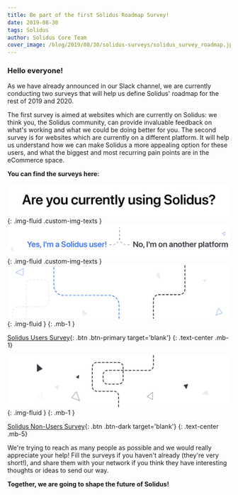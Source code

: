 ```yaml
---
title: Be part of the first Solidus Roadmap Survey!
date: 2019-08-30
tags: Solidus
author: Solidus Core Team
cover_image: /blog/2019/08/30/solidus-surveys/solidus_survey_roadmap.jpg
---
```



### Hello everyone!

As we have already announced in our Slack channel, we are currently conducting two surveys that will
help us define Solidus' roadmap for the rest of 2019 and 2020.

The first survey is aimed at websites which are currently on Solidus: we think you, the Solidus
community, can provide invaluable feedback on what's working and what we could be doing better for
you. The second survey is for websites which are currently on a different platform. It will help us
understand how we can make Solidus a more appealing option for these users, and what the biggest
and most recurring pain points are in the eCommerce space.

**You can find the surveys here:**

![Question](2019-08-30-solidus-surveys/main-question.png){: .img-fluid .custom-img-texts }
![Answers](2019-08-30-solidus-surveys/yes-no-answers.png){: .img-fluid .custom-img-texts }
![](2019-08-30-solidus-surveys/swirls-answers.png){: .img-fluid }
{: .mb-1 }

[Solidus Users Survey](https://forms.gle/MGtDtgVMB7G9Q2aL8){: .btn .btn-primary target='blank'}
{: .text-center .mb-1}

![](2019-08-30-solidus-surveys/swirls.png){: .img-fluid }
{: .mb-1 }

[Solidus Non-Users Survey](https://forms.gle/U8UjXSWpfmnriVnd7){: .btn .btn-dark target='blank'}
{: .text-center .mb-5}


We're trying to reach as many people as possible and we would really appreciate your help! Fill the
surveys if you haven't already (they're very short!), and share them with your network if you think
they have interesting thoughts or ideas to send our way.

**Together, we are going to shape the future of Solidus!**
